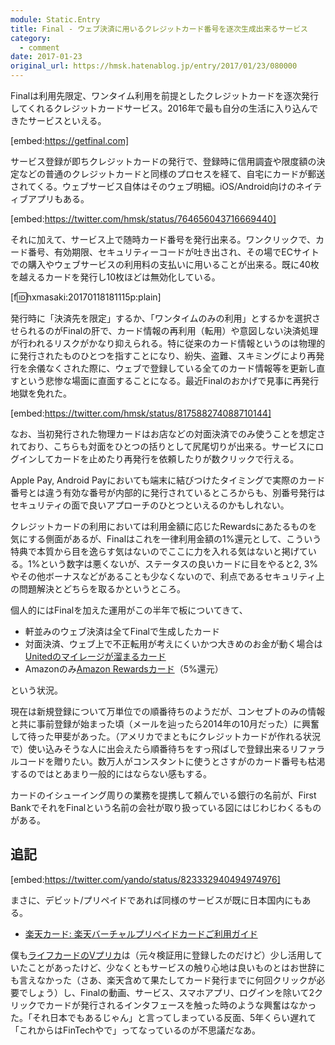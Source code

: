 ```yaml
---
module: Static.Entry
title: Final - ウェブ決済に用いるクレジットカード番号を逐次生成出来るサービス
category:
  - comment
date: 2017-01-23
original_url: https://hmsk.hatenablog.jp/entry/2017/01/23/080000
---
```


Finalは利用先限定、ワンタイム利用を前提としたクレジットカードを逐次発行してくれるクレジットカードサービス。2016年で最も自分の生活に入り込んできたサービスといえる。

[embed:https://getfinal.com]

サービス登録が即ちクレジットカードの発行で、登録時に信用調査や限度額の決定などの普通のクレジットカードと同様のプロセスを経て、自宅にカードが郵送されてくる。ウェブサービス自体はそのウェブ明細。iOS/Android向けのネイティブアプリもある。

[embed:https://twitter.com/hmsk/status/764656043716669440]

それに加えて、サービス上で随時カード番号を発行出来る。ワンクリックで、カード番号、有効期限、セキュリティーコードが吐き出され、その場でECサイトでの購入やウェブサービスの利用料の支払いに用いることが出来る。既に40枚を越えるカードを発行し10枚ほどは無効化している。

[f:id:hxmasaki:20170118181115p:plain]

発行時に「決済先を限定」するか、「ワンタイムのみの利用」とするかを選択させられるのがFinalの肝で、カード情報の再利用（転用）や意図しない決済処理が行われるリスクがかなり抑えられる。特に従来のカード情報というのは物理的に発行されたものひとつを指すことになり、紛失、盗難、スキミングにより再発行を余儀なくされた際に、ウェブで登録している全てのカード情報等を更新し直すという悲惨な場面に直面することになる。最近Finalのおかげで見事に再発行地獄を免れた。

[embed:https://twitter.com/hmsk/status/817588274088710144]

なお、当初発行された物理カードはお店などの対面決済でのみ使うことを想定されており、こちらも対面をひとつの括りとして尻尾切りが出来る。サービスにログインしてカードを止めたり再発行を依頼したりが数クリックで行える。

Apple Pay, Android Payにおいても端末に結びつけたタイミングで実際のカード番号とは違う有効な番号が内部的に発行されているところからも、別番号発行はセキュリティの面で良いアプローチのひとつといえるのかもしれない。

クレジットカードの利用においては利用金額に応じたRewardsにあたるものを気にする側面があるが、Finalはこれを一律利用金額の1%還元として、こういう特典で本質から目を逸らす気はないのでここに力を入れる気はないと掲げている。1%という数字は悪くないが、ステータスの良いカードに目をやると2, 3%やその他ボーナスなどがあることも少なくないので、利点であるセキュリティ上の問題解決とどちらを取るかというところ。

個人的にはFinalを加えた運用がこの半年で板についてきて、

- 軒並みのウェブ決済は全てFinalで生成したカード
- 対面決済、ウェブ上で不正転用が考えにくいかつ大きめのお金が動く場合は[Unitedのマイレージが溜まるカード](https://creditcards.chase.com/credit-cards/united-mileageplus-explorer)
- Amazonのみ[Amazon Rewardsカード](https://www.chase.com/personal/credit-cards/amazon)（5%還元）

という状況。

現在は新規登録について万単位での順番待ちのようだが、コンセプトのみの情報と共に事前登録が始まった頃（メールを辿ったら2014年の10月だった）に興奮して待った甲斐があった。（アメリカでまともにクレジットカードが作れる状況で）使い込みそうな人に出会えたら順番待ちをすっ飛ばしで登録出来るリファラルコードを贈りたい。数万人がコンスタントに使うとさすがのカード番号も枯渇するのではとあまり一般的にはならない感もする。

カードのイシューイング周りの業務を提携して頼んでいる銀行の名前が、First BankでそれをFinalという名前の会社が取り扱っている図にはじわじわくるものがある。


## 追記

[embed:https://twitter.com/yando/status/823332940494974976]

まさに、デビット/プリペイドであれば同様のサービスが既に日本国内にもある。

- [楽天カード: 楽天バーチャルプリペイドカードご利用ガイド](http://www.rakuten-card.co.jp/service/vpcard/)

僕も[ライフカードのVプリカ](http://vpc.lifecard.co.jp/)は（元々検証用に登録したのだけど）少し活用していたことがあったけど、少なくともサービスの触り心地は良いものとはお世辞にも言えなかった（さあ、楽天含めて果たしてカード発行までに何回クリックが必要でしょう）し、Finalの動画、サービス、スマホアプリ、ログインを除いて2クリックでカードが発行されるインタフェースを触った時のような興奮はなかった。「それ日本でもあるじゃん」と言ってしまっている反面、5年くらい遅れて「これからはFinTechやで」ってなっているのが不思議だなあ。

